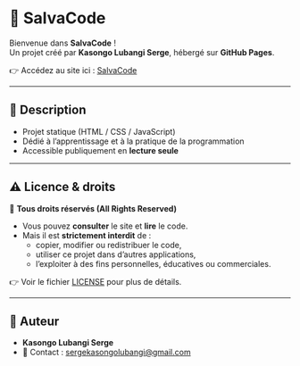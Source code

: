 # 🚀 SalvaCode

Bienvenue dans **SalvaCode** !  
Un projet créé par **Kasongo Lubangi Serge**, hébergé sur **GitHub Pages**.  

👉 Accédez au site ici : [SalvaCode](https://will746465.github.io/SalvaCode/)

---

## 📖 Description
- Projet statique (HTML / CSS / JavaScript)  
- Dédié à l’apprentissage et à la pratique de la programmation  
- Accessible publiquement en **lecture seule**  

---

## ⚠️ Licence & droits
📌 **Tous droits réservés (All Rights Reserved)**  

- Vous pouvez **consulter** le site et **lire** le code.  
- Mais il est **strictement interdit** de :  
  - copier, modifier ou redistribuer le code,  
  - utiliser ce projet dans d’autres applications,  
  - l’exploiter à des fins personnelles, éducatives ou commerciales.  

👉 Voir le fichier [LICENSE](./LICENSE) pour plus de détails.  

---

## 👤 Auteur
- **Kasongo Lubangi Serge**  
- 📧 Contact : sergekasongolubangi@gmail.com
